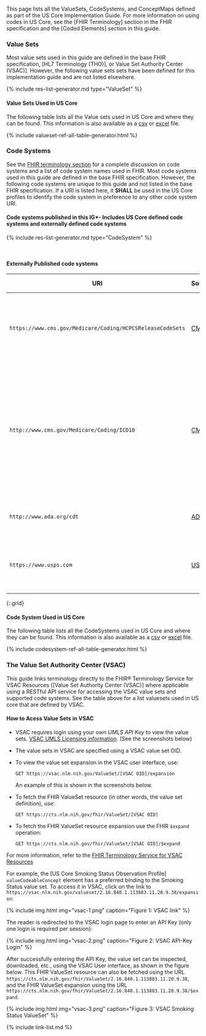 
This page lists all the ValueSets, CodeSystems, and ConceptMaps defined as part of the US Core Implementation Guide. For more information on using codes in US Core, see the [FHIR Terminology] section in the FHIR specification and the [Coded Elements] section in this guide.

### Value Sets

Most value sets used in this guide are defined in the base FHIR specification, [HL7 Terminology (THO)], or Value Set Authority Center (VSAC)]. However, the following value sets sets have been defined for this implementation guide and are not listed elsewhere.

<!-- ================================================ -->
<!--  use this line to include an autogenerated list of all profiles and highlight new ones using the input/data/new_stuff.yml list. Remove it if you would like to hand generate it -->

{% include res-list-generator.md type="ValueSet" %}

<!-- ================================================ -->




<div class="bg-success" markdown="1">

#### Value Sets Used in US Core

The following table lists all the Value sets used in US Core and where they can be found. This information is also available as a [csv](tables/valueset-ref-all-list.csv) or [excel](tables/valueset-ref-all-list.xlsx) file. 

{% include valueset-ref-all-table-generator.html %}

</div><!-- new-content -->

### Code Systems

See the [FHIR terminology section]({{site.data.fhir.path}}terminologies-systems.html) for a complete discussion on code systems and a list of code system names used in FHIR. Most code systems used in this guide are defined in the base FHIR specification. However, the following code systems are unique to this guide and not listed in the base FHIR specification. If a URI is listed here, it **SHALL** be used in the US Core profiles to identify the code system in preference to any other code system URI.


#### Code systems published in this IG*- Includes US Core defined code systems and externally defined code systems

<!-- ================================================ -->
<!--  use this line to include an autogenerated list of all profiles and highlight new ones using the input/data/new_stuff.yml list. Remove it if you would like to hand generate it -->

{% include res-list-generator.md type="CodeSystem" %}

<!-- ================================================ -->

<br />

#### Externally Published code systems

|URI|Source|Comment|OID (for non-FHIR systems)|
|---|---|---|---|
|`https://www.cms.gov/Medicare/Coding/HCPCSReleaseCodeSets`|[CMS](https://www.cms.gov/Medicare/Coding/HCPCSReleaseCodeSets)|*Healthcare Common Procedure Coding System (HCPCS) level II alphanumeric codes*|2.16.840.1.113883.6.285|
|`http://www.cms.gov/Medicare/Coding/ICD10`|[CMS](http://www.cms.gov/Medicare/Coding/ICD10/)|*International Classification of Diseases, 10th Revision, Procedure Coding System (ICD-10-PCS)* -  See [ICD-10 PCS Codes](http://www.icd10data.com/icd10pcs) for online access to codes for general information purposes. |2.16.840.1.113883.6.4|
|`http://www.ada.org/cdt`|[ADA](http://www.ada.org/en/publications/cdt)|*Code on Dental Procedures and Nomenclature*|2.16.840.1.113883.6.13|
|`https://www.usps.com`|[USPS](http://pe.usps.com/text/pub28/28apb.htm)|*United States Postal Service Two–Letter State and Possession Abbreviations*|2.16.840.1.113883.6.92|
{:.grid}


<div class="bg-success" markdown="1">

#### Code System Used in US Core

The following table lists all the CodeSystems used in US Core and where they can be found. This information is also available as a [csv](tables/codesystem-ref-all-list.csv) or [excel](tables/codesystem-ref-all-list.xlsx) file. 

{% include codesystem-ref-all-table-generator.html %}

</div><!-- new-content -->

### The Value Set Authority Center (VSAC)

This guide links terminology directly to the FHIR® Terminology Service for VSAC Resources ([Value Set Authority Center (VSAC)] where applicable using a RESTful API service for accessing the VSAC value sets and supported code systems. See the table above for a list valuesets used in US core that are defined by VSAC.

<div class="bg-success" markdown="1">

####  How to Acess Value Sets in VSAC

</div><!-- new-content -->

  -  VSAC requires login using your own *UMLS API Key* to view the value sets. [VSAC UMLS Licensing information](https://www.nlm.nih.gov/vsac/support/usingvsac/requestumlslicense.html). (See the screenshots below)
  - The value sets in VSAC are specified using a VSAC value set OID.  
  - To view the value set expansion in the VSAC user interface, use:

      `GET https://vsac.nlm.nih.gov/ValueSet/[VSAC OID]/expansion`

    An example of this is shown in the screenshots below.  

  - To fetch the FHIR ValueSet resource (in other words, the value set definition), use:

       `GET https://cts.nlm.nih.gov/fhir/ValueSet/[VSAC OID]`

  - To fetch the FHIR ValueSet resource expansion use the FHIR `$expand` operation:

       `GET https://cts.nlm.nih.gov/fhir/ValueSet/[VSAC OID]/$expand`

For more information, refer to the [FHIR Terminology Service for VSAC Resources](https://www.nlm.nih.gov/vsac/support/usingvsac/vsacfhirapi.html)


For example, the [US Core Smoking Status Observation Profile] `valueCodeableConcept` element has a preferred binding to the Smoking Status value set. To access it in VSAC, click on the link to `https://vsac.nlm.nih.gov/valueset/2.16.840.1.113883.11.20.9.38/expansion`:

 {% include img.html img="vsac-1.png" caption="Figure 1: VSAC link" %}

The reader is redirected to the VSAC login page to enter an API Key (only one login is required per session):

 {% include img.html img="vsac-2.png" caption="Figure 2: VSAC API-Key Login" %}

After successfully entering the API Key, the value set can be inspected, downloaded, etc., using the VSAC User interface, as shown in the figure below. This FHIR ValueSet resource can also be fetched using the URL `https://cts.nlm.nih.gov/fhir/ValueSet/2.16.840.1.113883.11.20.9.38`, and the FHIR ValueSet expansion using the URL `https://cts.nlm.nih.gov/fhir/ValueSet/2.16.840.1.113883.11.20.9.38/$expand`.

 {% include img.html img="vsac-3.png" caption="Figure 3: VSAC Smoking Status ValueSet" %}


{% include link-list.md %}
